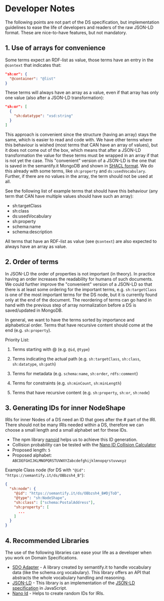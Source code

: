 # Developer Notes

The following points are not part of the DS specification, but implementation guidelines to ease the life of developers and readers of the raw JSON-LD format. These are nice-to-have features, but not mandatory.

## 1. Use of arrays for convenience

Some terms expect an RDF-list as value, those terms have an entry in the `@context` that indicates that:

```json
"sh:or": {
  "@container": "@list"
}
```

These terms will always have an array as a value, even if that array has only one value (also after a JSON-LD transformation):

```json
"sh:or": [
  {
    "sh:datatype": "xsd:string"
  }
]
```

This approach is convenient since the structure (having an array) stays the same, which is easier to read and code with. We have other terms where this behaviour is wished (most terms that CAN have an array of values), but it does not come out of the box, which means that after a JSON-LD transformation the value for these terms must be wrapped in an array if that is not yet the case. This "convenient" version of a JSON-LD is the one that is saved in the semantify.it MongoDB and shown in [SHACL format](https://semantify.it/ds/_1hRVOT8Q?format=shacl). We do this already with some terms, like `sh:property` and `ds:usedVocabulary`. Further, if there are no values in the array, the term should not be used at all. 

See the following list of example terms that should have this behaviour (any term that CAN have multiple values should have such an array):

* sh:targetClass
* sh:class
* ds:usedVocabulary
* sh:property
* schema:name
* schema:description

All terms that have an RDF-list as value (see `@context`) are also expected to always have an array as value.

## 2. Order of terms

In JSON-LD the order of properties is not important (in theory). In practice having an order increases the readability for humans of such documents. We could further improve the "convenient" version of a JSON-LD so that there is at least some ordering for the important terms, e.g. `sh:targetClass` is one of the most important terms for the DS node, but it is currently found only at the end of the document. The reordering of terms can go hand in hand with the previous step of array normalization before a DS is saved/updated in MongoDB.

In general, we want to have the terms sorted by importance and alphabetical order. Terms that have recursive content should come at the end (e.g. `sh:property`).

Priority List:

1. Terms starting with @ (e.g. `@id`, `@type`)
   
2. Terms indicating the actual path (e.g. `sh:targetClass`, `sh:class`, `sh:datatype`, `sh:path`)
   
3. Terms for metadata (e.g. `schema:name`, `sh:order`, `rdfs:comment`)
   
4. Terms for constraints (e.g. `sh:minCount`, `sh:minLength`)
   
5. Terms that have recursive content (e.g. `sh:property`, `sh:or`, `sh:node`)

## 3. Generating IDs for inner NodeShape

IRIs for inner Nodes of a DS need an ID that goes after the # part of the IRI. There should not be many IRIs needed within a DS, therefore we can choose a small length and a small alphabet set for these IDs.

* The npm library [nanoid](https://www.npmjs.com/package/nanoid) helps us to achieve this ID generation.
* Collision probability can be tested with the [Nano ID Collision Calculator](https://zelark.github.io/nano-id-cc/)
* Proposed length: `5`
* Proposed alphabet: `ABCDEFGHIJKLMNOPQRSTUVWXYZabcdefghijklmnopqrstuvwxyz`

Example Class node (for DS with `"@id": "https://semantify.it/ds/OBbzsh4_B"`):

```json
{
  "sh:node": {
    "@id": "https://semantify.it/ds/OBbzsh4_B#DjToD",
    "@type": "sh:NodeShape",
    "sh:class": ["schema:PostalAddress"],
    "sh:property": [
      ...
    ]
  }
}
```

## 4. Recommended Libraries

The use of the following libraries can ease your life as a developer when you work on Domain Specifications.

* [SDO Adapter](https://www.npmjs.com/package/schema-org-adapter) - A library created by semantify.it to handle vocabulary data (like the schema.org vocabulary). This library offers an API that abstracts the whole vocabulary handling and reasoning.
* [JSON-LD](https://www.npmjs.com/package/jsonld) - This library is an implementation of the [JSON-LD specification](https://json-ld.org/spec/latest/) in JavaScript.
* [Nano Id](https://www.npmjs.com/package/nanoid) - Helps to create random IDs for IRIs.